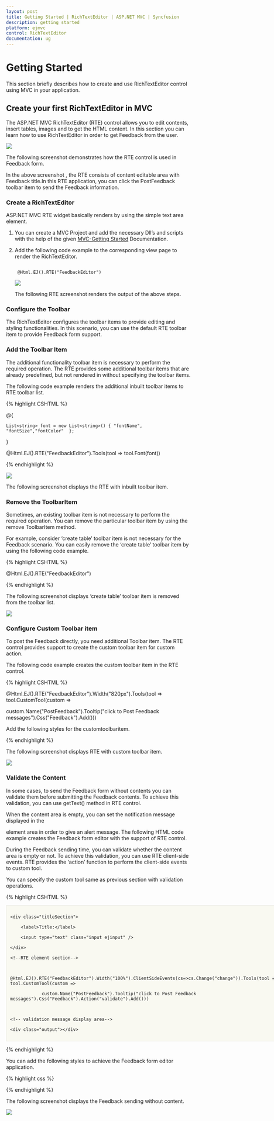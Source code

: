 ```yaml
---
layout: post
title: Getting Started | RichTextEditor | ASP.NET MVC | Syncfusion
description: getting started
platform: ejmvc
control: RichTextEditor
documentation: ug
---
```


# Getting Started

This section briefly describes how to create and use RichTextEditor control using MVC in your application.

## Create your first RichTextEditor in MVC

The ASP.NET MVC RichTextEditor (RTE) control allows you to edit contents, insert tables, images and to get the HTML content. In this section you can learn how to use RichTextEditor in order to get Feedback from the user. 

![](Getting-Started_images/Getting-Started_img1.png)

The following screenshot demonstrates how the RTE control is used in Feedback form.

In the above screenshot , the RTE consists of content editable area with Feedback title.In this RTE application, you can click the PostFeedback toolbar item to send the Feedback information.

### Create a RichTextEditor 

ASP.NET MVC RTE widget basically renders by using the simple text area element. 

1. You can create a MVC Project and add the necessary Dll’s and scripts with the help of the given [MVC-Getting Started](http://help.syncfusion.com/aspnetmvc/richtexteditor/getting-started) Documentation.
2. Add the following code example to the corresponding view page to render the RichTextEditor.

   ~~~ cshtml

	@Html.EJ().RTE("FeedbackEditor")

   ~~~
   

	![](Getting-Started_images/Getting-Started_img2.png)

	The following RTE screenshot renders the output of the above steps.

### Configure the Toolbar

The RichTextEditor configures the toolbar items to provide editing and styling functionalities. In this scenario, you can use the default RTE toolbar item to provide Feedback form support. 

### Add the Toolbar Item

The additional functionality toolbar item is necessary to perform the required operation. The RTE provides some additional toolbar items that are already predefined, but not rendered in without specifying the toolbar items.  

The following code example renders the additional inbuilt toolbar items to RTE toolbar list.


{% highlight CSHTML %}

@{

    List<string> font = new List<string>() { "fontName", "fontSize","fontColor"  };

}

@Html.EJ().RTE("FeedbackEditor").Tools(tool => tool.Font(font)) 

{% endhighlight %}

![](Getting-Started_images/Getting-Started_img3.png)

The following screenshot displays the RTE with inbuilt toolbar item.



### Remove the ToolbarItem

Sometimes, an existing toolbar item is not necessary to perform the required operation. You can remove the particular toolbar item by using the remove ToolbarItem method. 

For example, consider ‘create table’ toolbar item is not necessary for the Feedback scenario. You can easily remove the ‘create table’ toolbar item by using the following code example.



{% highlight CSHTML %}

@Html.EJ().RTE("FeedbackEditor")

<script type="text/javascript">

    var editorObj;

    $(function () {

        $("#FeedbackEditor").ejRTE();

        editorObj = $("#FeedbackEditor").data('ejRTE');

        //remove the create table toolbar item by specifying the create table toolbar id

        editorObj.removeToolbarItem("FeedbackEditorcreateTable");

    });
	
</script>

{% endhighlight %}

The following screenshot displays ‘create table’ toolbar item is removed from the toolbar list.

![](Getting-Started_images/Getting-Started_img4.png)

### Configure Custom Toolbar item

To post the Feedback directly, you need additional Toolbar item. The RTE control provides support to create the custom toolbar item for custom action. 

The following code example creates the custom toolbar item in the RTE control. 

{% highlight CSHTML %}

@Html.EJ().RTE("FeedbackEditor").Width("820px").Tools(tool => tool.CustomTool(custom =>

custom.Name("PostFeedback").Tooltip("click to Post Feedback messages").Css("Feedback").Add()))



Add the following styles for the customtoolbaritem.

<style>

    .Feedback 
	{

        height: 22px;

        width: 100px;

        display: block;

        text-align: center;

        font-weight: bold;    
	
	}

</style> 

{% endhighlight %}

The following screenshot displays RTE with custom toolbar item.

![](Getting-Started_images/Getting-Started_img5.png)

### Validate the Content

In some cases, to send the Feedback form without contents you can validate them before submitting the Feedback contents. To achieve this validation, you can use getText() method in RTE control.

When the content area is empty, you can set the notification message displayed in the <div> element area in order to give an alert message. The following HTML code example creates the Feedback form editor with the support of RTE control.

During the Feedback sending time, you can validate whether the content area is empty or not. To achieve this validation, you can use RTE client-side events. RTE provides the ‘action’ function to perform the client-side events to custom tool.

You can specify the custom tool same as previous section with validation operations.


{% highlight CSHTML %}


<div class="commentSection" style="width: 810px">

	<div class="titleSection">

		<label>Title:</label>

		<input type="text" class="input ejinput" />

	</div>

    <!--RTE element section-->



	@Html.EJ().RTE("FeedbackEditor").Width("100%").ClientSideEvents(cs=>cs.Change("change")).Tools(tool => tool.CustomTool(custom =>

				custom.Name("PostFeedback").Tooltip("click to Post Feedback messages").Css("Feedback").Action("validate").Add()))



	<!-- validation message display area-->

	<div class="output"></div>

</div>

<script type="text/javascript">

	function validate() 
	{

		var editorObj = $("#FeedbackEditor").data('ejRTE');

		if (($.trim(editorObj.getText()).length < 1)) 
		{

			//the content area is empty

			$(".output").html("The Feedback content is empty");

		} 
		else 
		{   //the content area contains information

			$(".output").html("");

			//custom code to send the Feedback form contents 

			alert("The Feedback content has been saved");

		}
	}

</script>

{% endhighlight %}

You can add the following styles to achieve the Feedback form editor application.

{% highlight css %}

<style>

	.commentSection 
	{

		width: 60%;

		background: none repeat scroll 0 0 #f9f9f1;

		border: 1px solid #e9e9e1;

		padding: 10px;

	}



	.titleSection 
	{

		text-indent: 20px;

		float: left;

		padding: 20px 0px;

		width: 100%;

		border: 1px solid #bbbcbb;

	}



	.output 
	{

		height: 20px;

		padding: 5px;

		color: red;

	}



	.titleSection .level 
	{

		margin: 15px 0px 5px 0px;

	}



	.input.ejinput 
	{

		text-indent: 5px;

		height: 24px;

		width: 80%;

		margin-left: 5px;

	}

</style>

{% endhighlight %}

The following screenshot displays the Feedback sending without content.

![](Getting-Started_images/Getting-Started_img6.png)